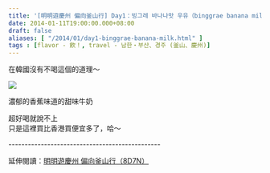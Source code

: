 ```yaml
---
title: '[明明遊慶州 偏向釜山行] Day1：빙그레 바나나맛 우유（binggrae banana milk）'
date: 2014-01-11T19:00:00.000+08:00
draft: false
aliases: [ "/2014/01/day1-binggrae-banana-milk.html" ]
tags : [flavor - 飲！, travel - 남한・부산、경주 (釜山、慶州)]
---
```


在韓國沒有不喝這個的道理～  

[![](https://3.bp.blogspot.com/-8tGKIVH88n4/XCjLoU-3BLI/AAAAAAAADik/Yhfv3C89ZVIQDeUKB_DvjdqPzXsUtctLwCLcBGAs/s640/16.jpg)](https://3.bp.blogspot.com/-8tGKIVH88n4/XCjLoU-3BLI/AAAAAAAADik/Yhfv3C89ZVIQDeUKB_DvjdqPzXsUtctLwCLcBGAs/s1600/16.jpg)

濃郁的香蕉味道的甜味牛奶  
  
超好喝就說不上  
只是這裡買比香港買便宜多了，哈～  
  
\-----------------------------------------------  
  
延伸閱讀：[明明遊慶州 偏向釜山行（8D7N）](http://www.hidie.net/2014/01/8d7n.html)